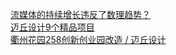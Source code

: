   
[流媒体的持续增长违反了数理趋势？](http://www.dianyue.me/archives/989/ybxn781jry6abtzm/)  
[迈丘设计9个精品项目](http://www.dianyue.me/archives/852/npdb6r8jahy79wuv/)  
[衢州花园258创新创业园改造 / 迈丘设计](http://www.dianyue.me/archives/913/g2lmgce7yju47anp/)